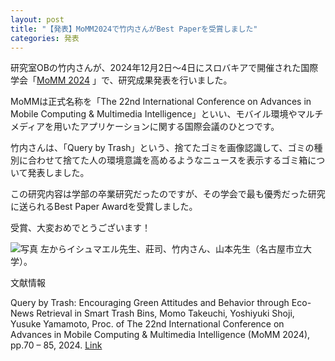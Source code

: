 ```yaml
---
layout: post
title: "【発表】MoMM2024で竹内さんがBest Paperを受賞しました"
categories: 発表
---
```

研究室OBの竹内さんが、2024年12月2日～4日にスロバキアで開催された国際学会「[MoMM 2024](https://www.iiwas.org/conferences/momm2024/)
」で、研究成果発表を行いました。

MoMMは正式名称を「The 22nd International Conference on Advances in Mobile Computing & Multimedia Intelligence」といい、モバイル環境やマルチメディアを用いたアプリケーションに関する国際会議のひとつです。

竹内さんは、「Query by Trash」という、捨てたゴミを画像認識して、ゴミの種別に合わせて捨てた人の環境意識を高めるようなニュースを表示するゴミ箱について発表しました。

この研究内容は学部の卒業研究だったのですが、その学会で最も優秀だった研究に送られるBest Paper Awardを受賞しました。

受賞、大変おめでとうございます！

![写真](/assets/img/posts/20241204/momm2024_BP.jpg "イシュマエル先生、山本先生と")
左からイシュマエル先生、莊司、竹内さん、山本先生（名古屋市立大学）。

文献情報

Query by Trash: Encouraging Green Attitudes and Behavior through Eco-News Retrieval in Smart Trash Bins, Momo Takeuchi, Yoshiyuki Shoji, Yusuke Yamamoto, Proc. of The 22nd International Conference on Advances in Mobile Computing & Multimedia Intelligence (MoMM 2024), pp.70 – 85, 2024.
[Link](https://doi.org/10.1007/978-3-031-78049-3_7)


